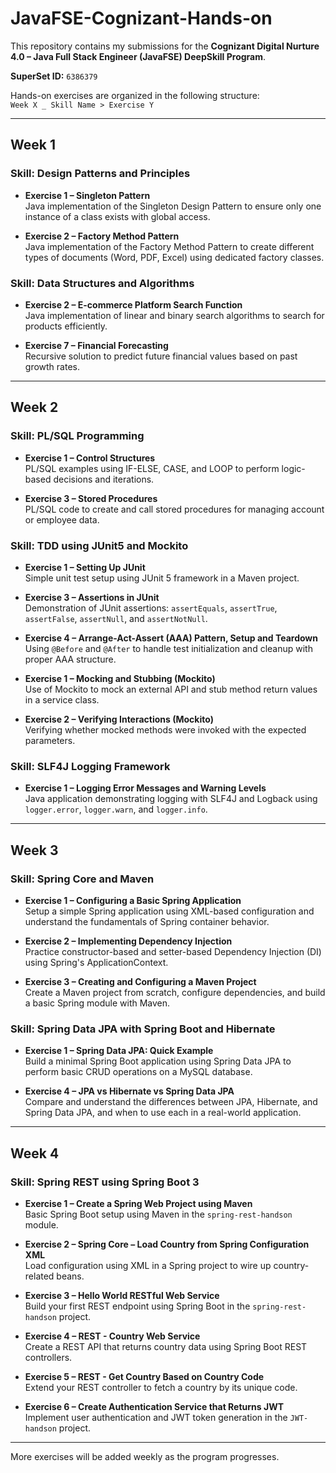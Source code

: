 # JavaFSE-Cognizant-Hands-on

This repository contains my submissions for the **Cognizant Digital Nurture 4.0 – Java Full Stack Engineer (JavaFSE) DeepSkill Program**.

**SuperSet ID:** `6386379`

Hands-on exercises are organized in the following structure:  
`Week X _ Skill Name > Exercise Y`

---

## Week 1

### Skill: Design Patterns and Principles

* **Exercise 1 – Singleton Pattern**  
  Java implementation of the Singleton Design Pattern to ensure only one instance of a class exists with global access.

* **Exercise 2 – Factory Method Pattern**  
  Java implementation of the Factory Method Pattern to create different types of documents (Word, PDF, Excel) using dedicated factory classes.

### Skill: Data Structures and Algorithms

* **Exercise 2 – E-commerce Platform Search Function**  
  Java implementation of linear and binary search algorithms to search for products efficiently.

* **Exercise 7 – Financial Forecasting**  
  Recursive solution to predict future financial values based on past growth rates.

---

## Week 2

### Skill: PL/SQL Programming

* **Exercise 1 – Control Structures**  
  PL/SQL examples using IF-ELSE, CASE, and LOOP to perform logic-based decisions and iterations.

* **Exercise 3 – Stored Procedures**  
  PL/SQL code to create and call stored procedures for managing account or employee data.

### Skill: TDD using JUnit5 and Mockito

* **Exercise 1 – Setting Up JUnit**  
  Simple unit test setup using JUnit 5 framework in a Maven project.

* **Exercise 3 – Assertions in JUnit**  
  Demonstration of JUnit assertions: `assertEquals`, `assertTrue`, `assertFalse`, `assertNull`, and `assertNotNull`.

* **Exercise 4 – Arrange-Act-Assert (AAA) Pattern, Setup and Teardown**  
  Using `@Before` and `@After` to handle test initialization and cleanup with proper AAA structure.

* **Exercise 1 – Mocking and Stubbing (Mockito)**  
  Use of Mockito to mock an external API and stub method return values in a service class.

* **Exercise 2 – Verifying Interactions (Mockito)**  
  Verifying whether mocked methods were invoked with the expected parameters.

### Skill: SLF4J Logging Framework

* **Exercise 1 – Logging Error Messages and Warning Levels**  
  Java application demonstrating logging with SLF4J and Logback using `logger.error`, `logger.warn`, and `logger.info`.

---

## Week 3

### Skill: Spring Core and Maven

- **Exercise 1 – Configuring a Basic Spring Application**  
  Setup a simple Spring application using XML-based configuration and understand the fundamentals of Spring container behavior.

- **Exercise 2 – Implementing Dependency Injection**  
  Practice constructor-based and setter-based Dependency Injection (DI) using Spring's ApplicationContext.

- **Exercise 3 – Creating and Configuring a Maven Project**  
  Create a Maven project from scratch, configure dependencies, and build a basic Spring module with Maven.

### Skill: Spring Data JPA with Spring Boot and Hibernate

- **Exercise 1 – Spring Data JPA: Quick Example**  
  Build a minimal Spring Boot application using Spring Data JPA to perform basic CRUD operations on a MySQL database.

- **Exercise 4 – JPA vs Hibernate vs Spring Data JPA**  
  Compare and understand the differences between JPA, Hibernate, and Spring Data JPA, and when to use each in a real-world application.

---

## Week 4

### Skill: Spring REST using Spring Boot 3

* **Exercise 1 – Create a Spring Web Project using Maven**  
  Basic Spring Boot setup using Maven in the `spring-rest-handson` module.

* **Exercise 2 – Spring Core – Load Country from Spring Configuration XML**  
  Load configuration using XML in a Spring project to wire up country-related beans.

* **Exercise 3 – Hello World RESTful Web Service**  
  Build your first REST endpoint using Spring Boot in the `spring-rest-handson` project.

* **Exercise 4 – REST - Country Web Service**  
  Create a REST API that returns country data using Spring Boot REST controllers.

* **Exercise 5 – REST - Get Country Based on Country Code**  
  Extend your REST controller to fetch a country by its unique code.

* **Exercise 6 – Create Authentication Service that Returns JWT**  
  Implement user authentication and JWT token generation in the `JWT-handson` project.

---

More exercises will be added weekly as the program progresses.
